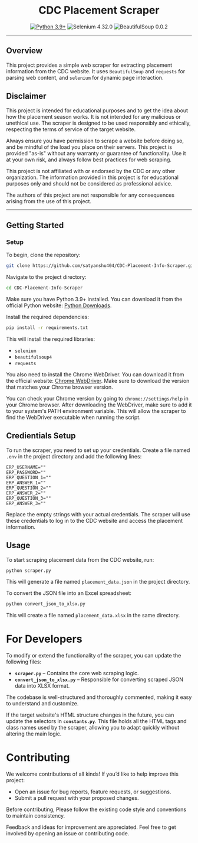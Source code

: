 <div align="center">

# CDC Placement Scraper

[![Python 3.9+](https://img.shields.io/badge/python-3.9+-blue.svg)](https://www.python.org/downloads/release/python-390/)
![Selenium 4.32.0](https://img.shields.io/badge/selenium-4.32.0-red)
![BeautifulSoup 0.0.2](https://img.shields.io/badge/beautifulsoup-0.0.2-green)

</div>

---

## Overview

This project provides a simple web scraper for extracting placement information from the CDC website. It uses `BeautifulSoup` and `requests` for parsing web content, and `selenium` for dynamic page interaction.

## Disclaimer 
This project is intended for educational purposes and to get the idea about how the placement season works.
It is not intended for any malicious or unethical use. The scraper is designed to be used responsibly and ethically, respecting the terms of service of the target website. 

Always ensure you have permission to scrape a website before doing so, and be mindful of the load you place on their servers. This project is provided "as-is" without any warranty or guarantee of functionality. Use it at your own risk, and always follow best practices for web scraping.


This project is not affiliated with or endorsed by the CDC or any other organization. The information provided in this project is for educational purposes only and should not be considered as professional advice. 

The authors of this project are not responsible for any consequences arising from the use of this project.

---

## Getting Started

### Setup

To begin, clone the repository:

```bash
git clone https://github.com/satyanshu404/CDC-Placement-Info-Scraper.git
```
Navigate to the project directory:
```bash
cd CDC-Placement-Info-Scraper
```

Make sure you have Python 3.9+ installed. You can download it from the official Python website: [Python Downloads](https://www.python.org/downloads/).


Install the required dependencies:
```bash
pip install -r requirements.txt
```

This will install the required libraries: 
- `selenium`
- `beautifulsoup4`
- `requests`

You also need to install the Chrome WebDriver. You can download it from the official website: [Chrome WebDriver](https://sites.google.com/chromium.org/driver/downloads). Make sure to download the version that matches your Chrome browser version.

You can check your Chrome version by going to `chrome://settings/help` in your Chrome browser.
After downloading the WebDriver, make sure to add it to your system's PATH environment variable. This will allow the scraper to find the WebDriver executable when running the script.

## Credientials Setup
To run the scraper, you need to set up your credentials. Create a file named `.env` in the project directory and add the following lines:

```env
ERP_USERNAME=""
ERP_PASSWORD=""
ERP_QUESTION_1=""
ERP_ANSWER_1=""
ERP_QUESTION_2=""
ERP_ANSWER_2=""
ERP_QUESTION_3=""
ERP_ANSWER_3=""
```
Replace the empty strings with your actual credentials. The scraper will use these credentials to log in to the CDC website and access the placement information.


## Usage
To start scraping placement data from the CDC website, run:
```bash
python scraper.py
```

This will generate a file named `placement_data.json` in the project directory.


To convert the JSON file into an Excel spreadsheet:
```bash
python convert_json_to_xlsx.py
```
This will create a file named `placement_data.xlsx` in the same directory.

# For Developers

To modify or extend the functionality of the scraper, you can update the following files:

- **`scraper.py`** – Contains the core web scraping logic.
- **`convert_json_to_xlsx.py`** – Responsible for converting scraped JSON data into XLSX format.

The codebase is well-structured and thoroughly commented, making it easy to understand and customize.

If the target website's HTML structure changes in the future, you can update the selectors in **`constants.py`**. This file holds all the HTML tags and class names used by the scraper, allowing you to adapt quickly without altering the main logic.


# Contributing

We welcome contributions of all kinds! If you’d like to help improve this project:

- Open an issue for bug reports, feature requests, or suggestions.
- Submit a pull request with your proposed changes.

Before contributing, Please follow the existing code style and conventions to maintain consistency.

Feedback and ideas for improvement are appreciated. Feel free to get involved by opening an issue or contributing code.







